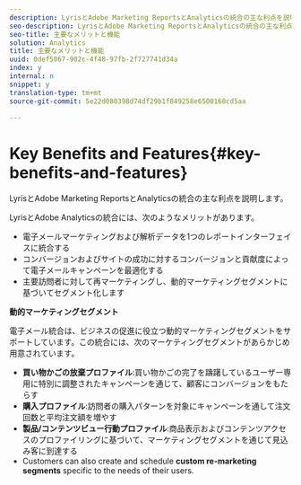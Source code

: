 ```yaml
---
description: LyrisとAdobe Marketing ReportsとAnalyticsの統合の主な利点を説明します。
seo-description: LyrisとAdobe Marketing ReportsとAnalyticsの統合の主な利点を説明します。
seo-title: 主要なメリットと機能
solution: Analytics
title: 主要なメリットと機能
uuid: 0def5067-902c-4f48-97fb-2f727741d34a
index: y
internal: n
snippet: y
translation-type: tm+mt
source-git-commit: 5e22d080398d74df29b1f849258e6500168cd5aa

---
```



# Key Benefits and Features{#key-benefits-and-features}

LyrisとAdobe Marketing ReportsとAnalyticsの統合の主な利点を説明します。

LyrisとAdobe Analyticsの統合には、次のようなメリットがあります。

* 電子メールマーケティングおよび解析データを1つのレポートインターフェイスに統合する
* コンバージョンおよびサイトの成功に対するコンバージョンと貢献度によって電子メールキャンペーンを最適化する
* 主要訪問者に対して再マーケティングし、動的マーケティングセグメントに基づいてセグメント化します

**動的マーケティングセグメント**

電子メール統合は、ビジネスの促進に役立つ動的マーケティングセグメントをサポートしています。この統合には、次のマーケティングセグメントがあらかじめ用意されています。

* **買い物かごの放棄プロファイル**:買い物かごの完了を躊躇しているユーザー専用に特別に調整されたキャンペーンを通じて、顧客にコンバージョンをもたらす
* **購入プロファイル**:訪問者の購入パターンを対象にキャンペーンを通して注文回数と平均注文額を増やす
* **製品/コンテンツビュー行動プロファイル**:商品表示およびコンテンツアクセスのプロファイリングに基づいて、マーケティングセグメントを通じて見込み客に到達する
* Customers can also create and schedule **custom re-marketing segments** specific to the needs of their users.

